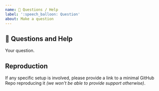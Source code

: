 ```yaml
---
name: 💬 Questions / Help
label: ':speech_balloon: Question'
about: Make a question
---
```


## 💬 Questions and Help

Your question.

## Reproduction

If any specific setup is involved, please provide a link to a minimal GitHub Repo reproducing it _(we won't be able to provide support otherwise)_.
